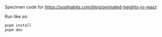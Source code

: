 Specimen code for https://sophiabits.com/blog/animated-heights-in-react

Run like so:

```bash
pnpm install
pnpm dev
```
